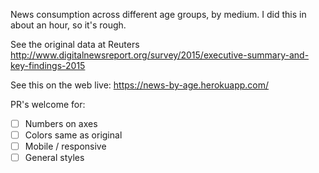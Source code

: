 News consumption across different age groups, by medium. I did this in about an hour, so it's rough. 

See the original data at Reuters
http://www.digitalnewsreport.org/survey/2015/executive-summary-and-key-findings-2015 

See this on the web live: https://news-by-age.herokuapp.com/

PR's welcome for: 

- [ ] Numbers on axes
- [ ] Colors same as original
- [ ] Mobile / responsive
- [ ] General styles

